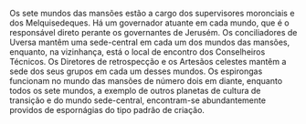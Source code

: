 ﻿Os sete mundos das mansões estão a cargo dos supervisores moronciais e dos Melquisedeques. Há um governador atuante em cada mundo, que é o responsável direto perante os governantes de Jerusém. Os conciliadores de Uversa mantêm uma sede-central em cada um dos mundos das mansões, enquanto, na vizinhança, está o local de encontro dos Conselheiros Técnicos. Os Diretores de retrospecção e os Artesãos celestes mantêm a sede dos seus grupos em cada um desses mundos. Os espirongas funcionam no mundo das mansões de número dois em diante, enquanto todos os sete mundos, a exemplo de outros planetas de cultura de transição e do mundo sede-central, encontram-se abundantemente providos de espornágias do tipo padrão de criação.
